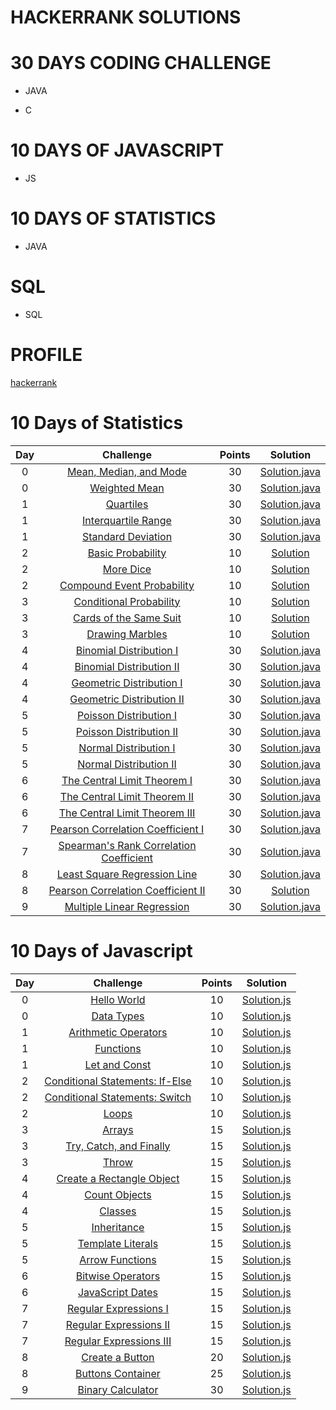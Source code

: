 # HACKERRANK SOLUTIONS

# 30 DAYS CODING CHALLENGE

* JAVA

* C

# 10 DAYS OF JAVASCRIPT

* JS

# 10 DAYS OF STATISTICS

* JAVA

# SQL

* SQL

# PROFILE

[hackerrank](https://www.hackerrank.com/rutujarajesh23?hr_r=1)

# 10 Days of Statistics

| Day |                                                          Challenge                                                         | Points |                                                                                          Solution                                                                                         |
|:---:|:--------------------------------------------------------------------------------------------------------------------------:|:------:|:-----------------------------------------------------------------------------------------------------------------------------------------------------------------------------------------:|
|  0  | [Mean, Median, and Mode](https://www.hackerrank.com/challenges/s10-basic-statistics)                                       |   30   | [Solution.java](https://github.com/rutujar/HackerRank-solutions/blob/master/10%20Days%20Of%20Statistics/Day%200/Mean_Median_and_Mode.java)                                              |
|  0  | [Weighted Mean](https://www.hackerrank.com/challenges/s10-weighted-mean)                                                   |   30   | [Solution.java](https://github.com/rutujar/HackerRank-solutions/blob/master/10%20Days%20Of%20Statistics/Day%200/Weighted_Mean.java)                                                     |
|  1  | [Quartiles](https://www.hackerrank.com/challenges/s10-quartiles)                                                           |   30   | [Solution.java](https://github.com/rutujar/HackerRank-solutions/blob/master/10%20Days%20Of%20Statistics/Day%201/Quartiles.java)                                                         |
|  1  | [Interquartile Range](https://www.hackerrank.com/challenges/s10-interquartile-range)                                       |   30   | [Solution.java](https://github.com/rutujar/HackerRank-solutions/blob/master/10%20Days%20Of%20Statistics/Day%201/Interquartile_Range.java)                                               |
|  1  | [Standard Deviation](https://www.hackerrank.com/challenges/s10-standard-deviation)                                         |   30   | [Solution.java](https://github.com/rutujar/HackerRank-solutions/blob/master/10%20Days%20Of%20Statistics/Day%201/Standard_Deviation.java)                                                |
|  2  | [Basic Probability](https://www.hackerrank.com/challenges/s10-mcq-1)                                                       |   10   | [Solution](https://github.com/rutujar/HackerRank-solutions/blob/master/10%20Days%20Of%20Statistics/Day%202/Basic_Probability.txt)                                                       |
|  2  | [More Dice](https://www.hackerrank.com/challenges/s10-mcq-2)                                                               |   10   | [Solution](https://github.com/rutujar/HackerRank-solutions/blob/master/10%20Days%20Of%20Statistics/Day%202/More_Dice.txt)                                                               |
|  2  | [Compound Event Probability](https://www.hackerrank.com/challenges/s10-mcq-3)                                              |   10   | [Solution](https://github.com/rutujar/HackerRank-solutions/blob/master/10%20Days%20Of%20Statistics/Day%202/Compound_Event_Probability.txt)                                              |
|  3  | [Conditional Probability](https://www.hackerrank.com/challenges/s10-mcq-4)                                                 |   10   | [Solution](https://github.com/rutujar/HackerRank-solutions/blob/master/10%20Days%20Of%20Statistics/Day%203/Conditional_Probability.txt)                                                 |
|  3  | [Cards of the Same Suit](https://www.hackerrank.com/challenges/s10-mcq-5)                                                  |   10   | [Solution](https://github.com/rutujar/HackerRank-solutions/blob/master/10%20Days%20Of%20Statistics/Day%203/Cards_of_the_Same_Suit.txt)                                                  |
|  3  | [Drawing Marbles](https://www.hackerrank.com/challenges/s10-mcq-6)                                                         |   10   | [Solution](https://github.com/rutujar/HackerRank-solutions/blob/master/10%20Days%20Of%20Statistics/Day%203/Drawing_Marbles.txt)                                                         |
|  4  | [Binomial Distribution I](https://www.hackerrank.com/challenges/s10-binomial-distribution-1)                               |   30   | [Solution.java](https://github.com/rutujar/HackerRank-solutions/blob/master/10%20Days%20Of%20Statistics/Day%204/Binomial_Distribution_I.java)                                           |
|  4  | [Binomial Distribution II](https://www.hackerrank.com/challenges/s10-binomial-distribution-2)                              |   30   | [Solution.java](https://github.com/rutujar/HackerRank-solutions/blob/master/10%20Days%20Of%20Statistics/Day%204/Binomial_Distribution_II.java)                                          |
|  4  | [Geometric Distribution I](https://www.hackerrank.com/challenges/s10-geometric-distribution-1)                             |   30   | [Solution.java](https://github.com/rutujar/HackerRank-solutions/blob/master/10%20Days%20Of%20Statistics/Day%204/Geometric_Distribution_I.java)                                          |
|  4  | [Geometric Distribution II](https://www.hackerrank.com/challenges/s10-geometric-distribution-2)                            |   30   | [Solution.java](https://github.com/rutujar/HackerRank-solutions/blob/master/10%20Days%20Of%20Statistics/Day%204/Geometric_Distribution_II.java)                                         |
|  5  | [Poisson Distribution I](https://www.hackerrank.com/challenges/s10-poisson-distribution-1)                                 |   30   | [Solution.java](https://github.com/rutujar/HackerRank-solutions/blob/master/10%20Days%20Of%20Statistics/Day%205/Poisson_Distribution_I.java)                                            |
|  5  | [Poisson Distribution II](https://www.hackerrank.com/challenges/s10-poisson-distribution-2)                                |   30   | [Solution.java](https://github.com/rutujar/HackerRank-solutions/blob/master/10%20Days%20Of%20Statistics/Day%205/Poisson_Distribution_II.java)                                           |
|  5  | [Normal Distribution I](https://www.hackerrank.com/challenges/s10-normal-distribution-1)                                   |   30   | [Solution.java](https://github.com/rutujar/HackerRank-solutions/blob/master/10%20Days%20Of%20Statistics/Day%205/Normal_Distribution_I.java)                                             |
|  5  | [Normal Distribution II](https://www.hackerrank.com/challenges/s10-normal-distribution-2)                                  |   30   | [Solution.java](https://github.com/rutujar/HackerRank-solutions/blob/master/10%20Days%20Of%20Statistics/Day%205/Normal_Distribution_II.java)                                            |
|  6  | [The Central Limit Theorem I](https://www.hackerrank.com/challenges/s10-the-central-limit-theorem-1)                       |   30   | [Solution.java](https://github.com/rutujar/HackerRank-solutions/blob/master/10%20Days%20Of%20Statistics/Day%206/The_Central_Limit_Theorem_I.java)                                       |
|  6  | [The Central Limit Theorem II](https://www.hackerrank.com/challenges/s10-the-central-limit-theorem-2)                      |   30   | [Solution.java](https://github.com/rutujar/HackerRank-solutions/blob/master/10%20Days%20Of%20Statistics/Day%206/The_Central_Limit_Theorem_II.java)                                      |
|  6  | [The Central Limit Theorem III](https://www.hackerrank.com/challenges/s10-the-central-limit-theorem-3)                     |   30   | [Solution.java](https://github.com/rutujar/HackerRank-solutions/blob/master/10%20Days%20Of%20Statistics/Day%206/The_Central_Limit_Theorem_III.java)                                     |
|  7  | [Pearson Correlation Coefficient I](https://www.hackerrank.com/challenges/s10-pearson-correlation-coefficient)             |   30   | [Solution.java](https://github.com/rutujar/HackerRank-solutions/blob/master/10%20Days%20Of%20Statistics/Day%207/Pearson_Correlation_Coefficient_I.java)                                 |
|  7  | [Spearman's Rank Correlation Coefficient](https://www.hackerrank.com/challenges/s10-spearman-rank-correlation-coefficient) |   30   | [Solution.java](https://github.com/rutujar/HackerRank-solutions/blob/master/10%20Days%20Of%20Statistics/Day%207/Spearman-s_Rank_Correlation_Coefficient.java)                           |
|  8  | [Least Square Regression Line](https://www.hackerrank.com/challenges/s10-least-square-regression-line)                     |   30   | [Solution.java](https://github.com/rutujar/HackerRank-solutions/blob/master/10%20Days%20Of%20Statistics/Day%208/Least_Square_Regression_Line.java)                                      |
|  8  | [Pearson Correlation Coefficient II](https://www.hackerrank.com/challenges/s10-mcq-7)                                      |   30   | [Solution](https://github.com/rutujar/HackerRank-solutions/blob/master/10%20Days%20Of%20Statistics/Day%208/Pearson_Correlation_Coefficient_II.txt)                                      |
|  9  | [Multiple Linear Regression](https://www.hackerrank.com/challenges/s10-multiple-linear-regression)                         |   30   | [Solution.java](https://github.com/rutujar/HackerRank-solutions/blob/master/10%20Days%20Of%20Statistics/Day%209/Multiple_Linear_Regression.java)                                        |


# 10 Days of Javascript

| Day |                                                          Challenge                                                         | Points |                                                                                          Solution                                                                                         |
|:---:|:--------------------------------------------------------------------------------------------------------------------------:|:------:|:-----------------------------------------------------------------------------------------------------------------------------------------------------------------------------------------:|
|  0  | [Hello World](https://www.hackerrank.com/challenges/js10-hello-world/problem)                                       |   10   | [Solution.js](https://github.com/rutujar/HackerRank-solutions/blob/master/10%20Days%20of%20Javascript/Day%200/Helloworld.js)                                              |
|  0  | [Data Types](https://www.hackerrank.com/challenges/js10-data-types/problem)                                                   |   10   | [Solution.js](https://github.com/rutujar/HackerRank-solutions/blob/master/10%20Days%20of%20Javascript/Day%200/DataTypes.js)                                                     |
|  1  | [Arithmetic Operators](https://www.hackerrank.com/challenges/js10-arithmetic-operators/problem)                                                           |   10   | [Solution.js](https://github.com/rutujar/HackerRank-solutions/blob/master/10%20Days%20of%20Javascript/Day%201/Arithmetic_operators.js)                                                         |
|  1  | [Functions](https://www.hackerrank.com/challenges/js10-function/problem)                                       |   10   | [Solution.js](https://github.com/rutujar/HackerRank-solutions/blob/master/10%20Days%20of%20Javascript/Day%201/Functions.js)                                               |
|  1  | [Let and Const](https://www.hackerrank.com/challenges/js10-let-and-const/problem)                                         |   10   | [Solution.js](https://github.com/rutujar/HackerRank-solutions/blob/master/10%20Days%20of%20Javascript/Day%201/Let_and_Const.js)                                                |
|  2  | [Conditional Statements: If-Else](https://www.hackerrank.com/challenges/js10-if-else/problem)                                                       |   10   | [Solution.js](https://github.com/rutujar/HackerRank-solutions/blob/master/10%20Days%20of%20Javascript/Day%202/Conditional_Statement_if_else.js)                                                       |
|  2  | [Conditional Statements: Switch](https://www.hackerrank.com/challenges/js10-switch/problem)                                                               |   10   | [Solution.js](https://github.com/rutujar/HackerRank-solutions/blob/master/10%20Days%20of%20Javascript/Day%202/Conditional_Statement_switch.js)                                                               |
|  2  | [Loops](https://www.hackerrank.com/challenges/js10-loops/problem)                                              |   10   | [Solution.js](https://github.com/rutujar/HackerRank-solutions/blob/master/10%20Days%20of%20Javascript/Day%202/loops.js)                                              |
|  3  | [Arrays](https://www.hackerrank.com/challenges/js10-arrays/problem)                                                 |   15   | [Solution.js](https://github.com/rutujar/HackerRank-solutions/blob/master/10%20Days%20of%20Javascript/Day%203/Arrays.js)                                                 |
|  3  | [Try, Catch, and Finally](https://www.hackerrank.com/challenges/js10-try-catch-and-finally/problem)                                                  |   15   | [Solution.js](https://github.com/rutujar/HackerRank-solutions/blob/master/10%20Days%20of%20Javascript/Day%203/try_catch_and_finally.js)                                                  |
|  3  | [Throw](https://www.hackerrank.com/challenges/js10-throw/problem)                                                         |   15   | [Solution.js](https://github.com/rutujar/HackerRank-solutions/blob/master/10%20Days%20of%20Javascript/Day%203/Throw.js)                                                         |
|  4  | [Create a Rectangle Object](https://www.hackerrank.com/challenges/js10-objects/problem)                               |   15   | [Solution.js](https://github.com/rutujar/HackerRank-solutions/blob/master/10%20Days%20of%20Javascript/Day%204/Create_a_Rectangle_Object.js)                                           |
|  4  | [Count Objects](https://www.hackerrank.com/challenges/js10-count-objects/problem)                              |   15   | [Solution.js](https://github.com/rutujar/HackerRank-solutions/blob/master/10%20Days%20of%20Javascript/Day%204/Count_objects.js)                                          |
|  4  | [Classes](https://www.hackerrank.com/challenges/js10-class/problem)                             |   15   | [Solution.js](https://github.com/rutujar/HackerRank-solutions/blob/master/10%20Days%20of%20Javascript/Day%204/classes.js)                                          |
|  5  | [Inheritance](https://www.hackerrank.com/challenges/js10-inheritance/problem)                                 |   15   | [Solution.js](https://github.com/rutujar/HackerRank-solutions/blob/master/10%20Days%20of%20Javascript/Day%205/Inheritance.js)                                            |
|  5  | [Template Literals](https://www.hackerrank.com/challenges/js10-template-literals/problem)                                |   15   | [Solution.js](https://github.com/rutujar/HackerRank-solutions/blob/master/10%20Days%20of%20Javascript/Day%205/Template_Literals.js)                                           |
|  5  | [Arrow Functions](https://www.hackerrank.com/challenges/js10-arrows/problem)                                   |   15   | [Solution.js](https://github.com/rutujar/HackerRank-solutions/blob/master/10%20Days%20of%20Javascript/Day%205/Arrow_Functions.js)                                             |
|  6  | [Bitwise Operators](https://www.hackerrank.com/challenges/js10-bitwise/problem)                       |   15   | [Solution.js](https://github.com/rutujar/HackerRank-solutions/blob/master/10%20Days%20of%20Javascript/Day%206/Bitwise_Operators.js)                                       |
|  6  | [JavaScript Dates](https://www.hackerrank.com/challenges/js10-date/problem)                      |   15   | [Solution.js](https://github.com/rutujar/HackerRank-solutions/blob/master/10%20Days%20of%20Javascript/Day%206/Javascript_Dates.js)                                      |
|  7  | [Regular Expressions I](https://www.hackerrank.com/challenges/js10-regexp-1/problem)                     |   15   | [Solution.js](https://github.com/rutujar/HackerRank-solutions/blob/master/10%20Days%20of%20Javascript/Day%207/Regular_Expressions1.js)                                     |
|  7  | [Regular Expressions II](https://www.hackerrank.com/challenges/js10-regexp-2/problem)             |   15   | [Solution.js](https://github.com/rutujar/HackerRank-solutions/blob/master/10%20Days%20of%20Javascript/Day%207/Regular_Expressions2.js)                                 |
|  7  | [Regular Expressions III](https://www.hackerrank.com/challenges/js10-regexp-3/problem) |   15   | [Solution.js](https://github.com/rutujar/HackerRank-solutions/blob/master/10%20Days%20of%20Javascript/Day%207/Regular_Expressions3.js)                           |
|  8  | [Create a Button](https://www.hackerrank.com/challenges/js10-create-a-button?hr_b=1)                     |   20   | [Solution.js](https://github.com/rutujar/HackerRank-solutions/blob/master/10%20Days%20of%20Javascript/Day%208/Create_a_button/button.js)                                      |
|  8  | [Buttons Container](https://www.hackerrank.com/challenges/js10-buttons-container?hr_b=1)                                      |   25   | [Solution.js](https://github.com/rutujar/HackerRank-solutions/blob/master/10%20Days%20of%20Javascript/Day%208/Buttons_container/buttongrid.js)                                      |
|  9  | [Binary Calculator](https://www.hackerrank.com/challenges/js10-binary-calculator?hr_b=1)                         |   30   | [Solution.js](https://github.com/rutujar/HackerRank-solutions/blob/master/10%20Days%20of%20Javascript/Day%209/binary_calculator.js)                                        |


